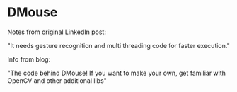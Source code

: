 DMouse
======

Notes from original LinkedIn post:

"It needs gesture recognition and multi threading code for faster execution." 

Info from blog:

"The code behind DMouse!
If you want to make your own, get familiar with OpenCV and other additional libs"
